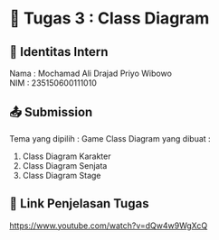 # 📁 Tugas 3 : Class Diagram

## 👤 Identitas Intern
Nama : Mochamad Ali Drajad Priyo Wibowo            
NIM  : 235150600111010

## 📤 Submission

Tema yang dipilih : Game
Class Diagram yang dibuat : 
1. Class Diagram Karakter
2. Class Diagram Senjata
3. Class Diagram Stage

## 🔗 Link Penjelasan Tugas

https://www.youtube.com/watch?v=dQw4w9WgXcQ

